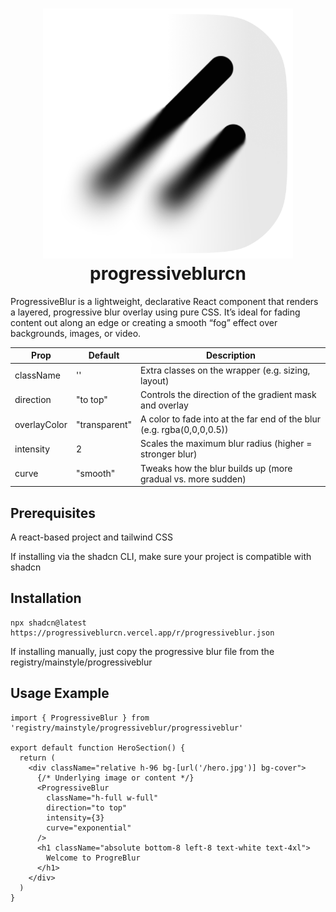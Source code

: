 <h1 align="center">
  <picture><img src="readmelogo.png" height="400"/></picture>
  <br />
  progressiveblurcn
</h1>

ProgressiveBlur is a lightweight, declarative React component that renders a layered, progressive blur overlay using pure CSS. It’s ideal for fading content out along an edge or creating a smooth “fog” effect over backgrounds, images, or video.

| Prop | Default | Description |
| ------------- | ------------- | --------------------------------------------------------------------------- |
| className | '' | Extra classes on the wrapper (e.g. sizing, layout) |
| direction | "to top" | Controls the direction of the gradient mask and overlay |
| overlayColor| "transparent" | A color to fade into at the far end of the blur (e.g. rgba(0,0,0,0.5)) |
| intensity | 2 | Scales the maximum blur radius (higher = stronger blur) |
| curve | "smooth" | Tweaks how the blur builds up (more gradual vs. more sudden) |

## Prerequisites
A react-based project and tailwind CSS

If installing via the shadcn CLI, make sure your project is compatible with shadcn


## Installation
```
npx shadcn@latest https://progressiveblurcn.vercel.app/r/progressiveblur.json
```

If installing manually, just copy the progressive blur file from the registry/mainstyle/progressiveblur

## Usage Example

``` tsx
import { ProgressiveBlur } from 'registry/mainstyle/progressiveblur/progressiveblur'

export default function HeroSection() {
  return (
    <div className="relative h-96 bg-[url('/hero.jpg')] bg-cover">
      {/* Underlying image or content */}
      <ProgressiveBlur
        className="h-full w-full"
        direction="to top"
        intensity={3}
        curve="exponential"
      />
      <h1 className="absolute bottom-8 left-8 text-white text-4xl">
        Welcome to ProgreBlur
      </h1>
    </div>
  )
}
```
